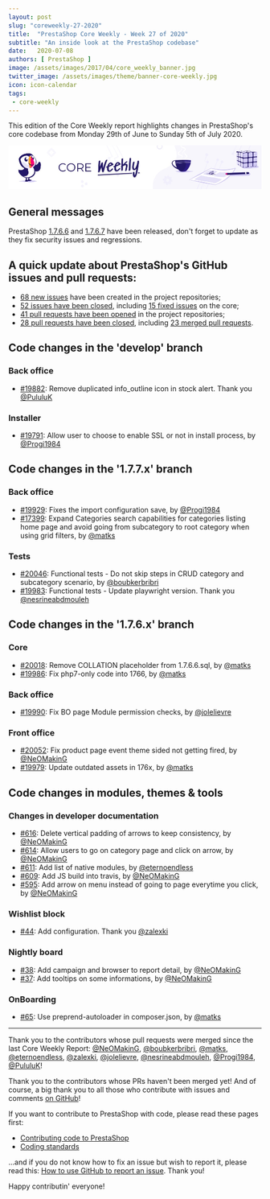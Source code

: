 ```yaml
---
layout: post
slug: "coreweekly-27-2020"
title:  "PrestaShop Core Weekly - Week 27 of 2020"
subtitle: "An inside look at the PrestaShop codebase"
date:   2020-07-08
authors: [ PrestaShop ]
image: /assets/images/2017/04/core_weekly_banner.jpg
twitter_image: /assets/images/theme/banner-core-weekly.jpg
icon: icon-calendar
tags:
 - core-weekly
---
```


This edition of the Core Weekly report highlights changes in PrestaShop's core codebase from Monday 29th of June to Sunday 5th of July 2020.

![Core Weekly banner](/assets/images/2018/12/banner-core-weekly.jpg)

## General messages

PrestaShop [1.7.6.6](https://build.prestashop.com/news/prestashop-1-7-6-6-maintenance-release/) and [1.7.6.7](https://build.prestashop.com/news/prestashop-1-7-6-7-maintenance-release/) have been released, don't forget to update as they fix security issues and regressions.


## A quick update about PrestaShop's GitHub issues and pull requests:

- [68 new issues](https://github.com/search?q=org%3APrestaShop+is%3Apublic++-repo%3Aprestashop%2Fprestashop.github.io++is%3Aissue+created%3A2020-06-29..2020-07-05) have been created in the project repositories;
- [52 issues have been closed](https://github.com/search?q=org%3APrestaShop+is%3Apublic++-repo%3Aprestashop%2Fprestashop.github.io++is%3Aissue+closed%3A2020-06-29..2020-07-05), including [15 fixed issues](https://github.com/search?q=org%3APrestaShop+is%3Apublic++-repo%3Aprestashop%2Fprestashop.github.io++is%3Aissue+label%3Afixed+closed%3A2020-06-29..2020-07-05) on the core;
- [41 pull requests have been opened](https://github.com/search?q=org%3APrestaShop+is%3Apublic++-repo%3Aprestashop%2Fprestashop.github.io++is%3Apr+created%3A2020-06-29..2020-07-05) in the project repositories;
- [28 pull requests have been closed](https://github.com/search?q=org%3APrestaShop+is%3Apublic++-repo%3Aprestashop%2Fprestashop.github.io++is%3Apr+closed%3A2020-06-29..2020-07-05), including [23 merged pull requests](https://github.com/search?q=org%3APrestaShop+is%3Apublic++-repo%3Aprestashop%2Fprestashop.github.io++is%3Apr+merged%3A2020-06-29..2020-07-05).
        


## Code changes in the 'develop' branch


### Back office
* [#19882](https://github.com/PrestaShop/PrestaShop/pull/19882): Remove duplicated info_outline icon in stock alert. Thank you [@PululuK](https://github.com/PululuK)


### Installer
* [#19791](https://github.com/PrestaShop/PrestaShop/pull/19791): Allow user to choose to enable SSL or not in install process, by [@Progi1984](https://github.com/Progi1984)


## Code changes in the '1.7.7.x' branch


### Back office
* [#19929](https://github.com/PrestaShop/PrestaShop/pull/19929): Fixes the import configuration save, by [@Progi1984](https://github.com/Progi1984)
* [#17399](https://github.com/PrestaShop/PrestaShop/pull/17399): Expand Categories search capabilities for categories listing home page and avoid going from subcategory to root category when using grid filters, by [@matks](https://github.com/matks)


### Tests
* [#20046](https://github.com/PrestaShop/PrestaShop/pull/20046): Functional tests - Do not skip steps in CRUD category and subcategory scenario, by [@boubkerbribri](https://github.com/boubkerbribri)
* [#19983](https://github.com/PrestaShop/PrestaShop/pull/19983): Functional tests - Update playwright version. Thank you [@nesrineabdmouleh](https://github.com/nesrineabdmouleh)


## Code changes in the '1.7.6.x' branch


### Core
* [#20018](https://github.com/PrestaShop/PrestaShop/pull/20018): Remove COLLATION placeholder from 1.7.6.6.sql, by [@matks](https://github.com/matks)
* [#19986](https://github.com/PrestaShop/PrestaShop/pull/19986): Fix php7-only code into 1766, by [@matks](https://github.com/matks)


### Back office
* [#19990](https://github.com/PrestaShop/PrestaShop/pull/19990): Fix BO page Module permission checks, by [@jolelievre](https://github.com/jolelievre)


### Front office
* [#20052](https://github.com/PrestaShop/PrestaShop/pull/20052): Fix product page event theme sided not getting fired, by [@NeOMakinG](https://github.com/NeOMakinG)
* [#19979](https://github.com/PrestaShop/PrestaShop/pull/19979): Update outdated assets in 176x, by [@matks](https://github.com/matks)


## Code changes in modules, themes & tools


### Changes in developer documentation
* [#616](https://github.com/PrestaShop/docs/pull/616): Delete vertical padding of arrows to keep consistency, by [@NeOMakinG](https://github.com/NeOMakinG)
* [#614](https://github.com/PrestaShop/docs/pull/614): Allow users to go on category page and click on arrow, by [@NeOMakinG](https://github.com/NeOMakinG)
* [#611](https://github.com/PrestaShop/docs/pull/611): Add list of native modules, by [@eternoendless](https://github.com/eternoendless)
* [#609](https://github.com/PrestaShop/docs/pull/609): Add JS build into travis, by [@NeOMakinG](https://github.com/NeOMakinG)
* [#595](https://github.com/PrestaShop/docs/pull/595): Add arrow on menu instead of going to page everytime you click, by [@NeOMakinG](https://github.com/NeOMakinG)


### Wishlist block
* [#44](https://github.com/PrestaShop/blockwishlist/pull/44): Add configuration. Thank you [@zalexki](https://github.com/zalexki)


### Nightly board
* [#38](https://github.com/PrestaShop/nightly-board/pull/38): Add campaign and browser to report detail, by [@NeOMakinG](https://github.com/NeOMakinG)
* [#37](https://github.com/PrestaShop/nightly-board/pull/37): Add tooltips on some informations, by [@NeOMakinG](https://github.com/NeOMakinG)


### OnBoarding
* [#65](https://github.com/PrestaShop/welcome/pull/65): Use preprend-autoloader in composer.json, by [@matks](https://github.com/matks)


<hr />

Thank you to the contributors whose pull requests were merged since the last Core Weekly Report: [@NeOMakinG](https://github.com/NeOMakinG), [@boubkerbribri](https://github.com/boubkerbribri), [@matks](https://github.com/matks), [@eternoendless](https://github.com/eternoendless), [@zalexki](https://github.com/zalexki), [@jolelievre](https://github.com/jolelievre), [@nesrineabdmouleh](https://github.com/nesrineabdmouleh), [@Progi1984](https://github.com/Progi1984), [@PululuK](https://github.com/PululuK)!

Thank you to the contributors whose PRs haven't been merged yet! And of course, a big thank you to all those who contribute with issues and comments [on GitHub](https://github.com/PrestaShop/PrestaShop)!

If you want to contribute to PrestaShop with code, please read these pages first:

 * [Contributing code to PrestaShop](https://devdocs.prestashop.com/1.7/contribute/contribution-guidelines/)
 * [Coding standards](https://devdocs.prestashop.com/1.7/development/coding-standards/)

...and if you do not know how to fix an issue but wish to report it, please read this: [How to use GitHub to report an issue](https://devdocs.prestashop.com/1.7/contribute/contribute-reporting-issues/). Thank you!

Happy contributin' everyone!
